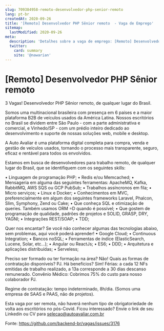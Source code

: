 ```yaml
---
slug: 709384958-remoto-desenvolvedor-php-senior-remoto
lang: pt-br
createdAt: 2020-09-26
title: '[Remoto] Desenvolvedor PHP Sênior remoto  - Vaga de Emprego'
sitemap:
  lastModified: 2020-09-26
meta:
  description: 'Detalhes sobre a vaga de emprego: [Remoto] Desenvolvedor PHP Sênior remoto '
  twitter:
    card: summary
    site: '@nawarian'
---
```


# [Remoto] Desenvolvedor PHP Sênior remoto 

3 Vagas! Desenvolvedor PHP Sênior remoto, de qualquer lugar do Brasil.

Somos uma multinacional brasileira com presença em 6 países e a maior plataforma B2B de veículos usados da América Latina. Nossos escritórios no Brasil se dividem entre São Paulo - com a parte administrativa e comercial, e Vinhedo/SP - com um prédio inteiro dedicado ao desenvolvimento e suporte de nossas soluções web, mobile e desktop.

A Auto Avaliar é uma plataforma digital completa para compra, venda e gestão de veículos usados, tornando o processo mais transparente, seguro, eficaz e rentável para todos os envolvidos.

Estamos em busca de desenvolvedores para trabalho remoto, de qualquer lugar do Brasil, que se identifiquem com os seguintes skills:

• Linguagem de programação PHP;
• Redis e/ou Memcached;
• Mensageria em alguma das seguintes ferramentas: ApacheMQ, Kafka, RabbitMQ, AWS SQS ou GCP PubSub;
• Trabalhos assíncronos em fila;
• Micro serviços;
• Linux e Docker;
• Conhecimentos em MVC, preferencialmente em algum dos seguintes frameworks Laravel, Phalcon, Slim, Symphony, Zend ou Cake;
• Que conheça SQL e otimização de queries. Também usamos ORM =D quando é possível;
• Que gostem de programação de qualidade, padrões de projetos e SOLID, GRASP, DRY, YAGNI;
• Integrações REST/SOAP;
• TDD;

Quer nos encantar? Se você não conhecer algumas das tecnologias abaixo, sem problemas, aqui você poderá aprender!
• Google Cloud;
• Continuous Integration;
• Bancos noSQL;
• Ferramentas de índice (ElasticSearch, Lucene, Solar, etc…);
• Angular ou ReactJs;
• ES6;
• DDD;
• Arquitetura e aplicações distribuídas;
• Serveless;

Preciso ser formado ou ter formação na área? Não!
Quais as formas de contratação disponíveis? PJ.
Há benefícios? Sim!
Férias: a cada 12 NFs emitidas de trabalho realizado, a 13a corresponde a 30 dias descanso remunerado.
Convênio Médico: Cobrimos 75% do custo para nosso colaborador PJ.

Regime de contratação: tempo indeterminado, 8h/dia. (Somos uma empresa de SAAS e PAAS, não de projetos).

Esta vaga por ser remota, não haverá nenhum tipo de obrigatoriedade de volta aos escritórios no pós-Covid.
Ficou interessado? Envie o link de seu Linkedin ou CV para selecao@autoavaliar.com.br

Fonte: https://github.com/backend-br/vagas/issues/3176